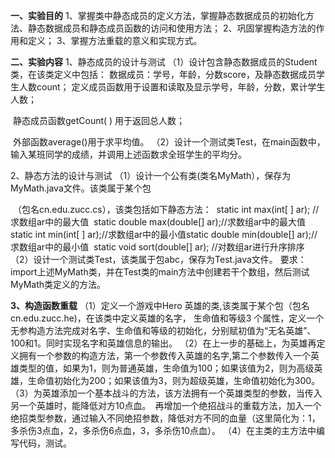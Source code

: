 **一、实验目的**
  1、掌握类中静态成员的定义方法，掌握静态数据成员的初始化方法、静态数据成员和静态成员函数的访问和使用方法；
  2、巩固掌握构造方法的作用和定义；
  3、掌握方法重载的意义和实现方式。

**二、实验内容**
  1、静态成员的设计与测试
  （1）设计包含静态数据成员的Student类，在该类定义中包括：
      数据成员：学号，年龄，分数score，及静态数据成员学生人数count；
      定义成员函数用于设置和读取及显示学号，年龄，分数，累计学生人数；

​      静态成员函数getCount( ) 用于返回总人数；

​      外部函数average()用于求平均值。
  （2）设计一个测试类Test，在main函数中，输入某班同学的成绩，并调用上述函数求全班学生的平均分。

  2、静态方法的设计与测试
  （1）设计一个公有类(类名MyMath），保存为MyMath.java文件。该类属于某个包

​    （包名cn.edu.zucc.cs），该类包括如下静态方法：
​    static int max(int[ ] ar); //求数组ar中的最大值
​    static double max(double[] ar);//求数组ar中的最大值 
​    static int  min(int[ ] ar);//求数组ar中的最小值
​    static double min(double[] ar);//求数组ar中的最小值 
​    static void sort(double[] ar); //对数组ar进行升序排序
  （2）设计一个测试类Test，该类属于包abc，保存为Test.java文件。
​    要求：import上述MyMath类，并在Test类的main方法中创建若干个数组，然后测试MyMath类定义的方法。

  **3、构造函数重载**
  （1）定义一个游戏中Hero 英雄的类,该类属于某个包（包名cn.edu.zucc.he)，在该类中定义英雄的名字， 生命值和等级3  个属性，定义一个无参构造方法完成对名字、生命值和等级的初始化，分别赋初值为“无名英雄”、100和1。同时实现名字和英雄信息的输出。
  （2）在上一步的基础上，为英雄再定义拥有一个参数的构造方法，第一个参数传入英雄的名字,第二个参数传入一个英雄类型的值，如果为1，则为普通英雄，生命值为100；如果该值为2，则为高级英雄，生命值初始化为200；如果该值为3，则为超级英雄，生命值初始化为300。
  （3）为英雄添加一个基本战斗的方法，该方法拥有一个英雄类型的参数，当传入另一个英雄时，能降低对方10点血。 再增加一个绝招战斗的重载方法，加入一个绝招类型参数，通过输入不同绝招参数，降低对方不同的血量（这里简化为：1，多杀伤3点血，2，多杀伤6点血，3，多杀伤10点血）。
  （4）在主类的主方法中编写代码，测试。
